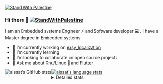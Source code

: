 [![Stand With Palestine](https://raw.githubusercontent.com/TheBSD/StandWithPalestine/main/banner-no-action.svg)](https://thebsd.github.io/StandWithPalestine)
### Hi there 👋   [![StandWithPalestine](https://raw.githubusercontent.com/TheBSD/StandWithPalestine/main/badges/StandWithPalestine.svg)](https://github.com/TheBSD/StandWithPalestine/blob/main/docs/README.md)

I am an Embedded systems Engineer ⚡️ and Software developer 💻 . I have a Master degree in Embedded systems
- 🔭 I’m currently working on [easy_localization](https://pub.dev/packages/easy_localization)
- 🌱 I’m currently learning 
- 👯 I’m looking to collaborate on open source projects
- 💬 Ask me about  Gnu/Linux 🐧 and [Flutter](https://flutter.dev) 

<a href="https://profile-summary-for-github.com/user/aissat">
  <img align="left" height="170px" src="https://github-readme-stats.vercel.app/api?username=aissat&show_icons=true&line_height=27&count_private=true&include_all_commits=true" alt="aissat's GitHub stats"/>
  <img src="https://github-readme-stats.vercel.app/api/top-langs/?username=aissat&hide_langs_below=5&layout=compact" alt="aissat's language stats"/>
</a>

<details>
<summary>Detailed stats</summary>
 

### 🧐 Waka Stats

<!--START_SECTION:waka-->
![Code Time](http://img.shields.io/badge/Code%20Time-6%2C308%20hrs%2018%20mins-blue)

![Profile Views](http://img.shields.io/badge/Profile%20Views-0-blue)

![Lines of code](https://img.shields.io/badge/From%20Hello%20World%20I%27ve%20Written-2.1%20million%20lines%20of%20code-blue)

**🐱 My GitHub Data** 

> 📦 121.8 kB Used in GitHub's Storage 
 > 
> 🏆 224 Contributions in the Year 2024
 > 
> 💼 Opted to Hire
 > 
> 📜 171 Public Repositories 
 > 
> 🔑 30 Private Repositories 
 > 
**I'm a Night 🦉** 

```text
🌞 Morning                593 commits         ██░░░░░░░░░░░░░░░░░░░░░░░   08.12 % 
🌆 Daytime                1205 commits        ████░░░░░░░░░░░░░░░░░░░░░   16.50 % 
🌃 Evening                3046 commits        ██████████░░░░░░░░░░░░░░░   41.70 % 
🌙 Night                  2460 commits        ████████░░░░░░░░░░░░░░░░░   33.68 % 
```
📅 **I'm Most Productive on Thursday** 

```text
Monday                   680 commits         ██░░░░░░░░░░░░░░░░░░░░░░░   09.31 % 
Tuesday                  1116 commits        ████░░░░░░░░░░░░░░░░░░░░░   15.28 % 
Wednesday                827 commits         ███░░░░░░░░░░░░░░░░░░░░░░   11.32 % 
Thursday                 1449 commits        █████░░░░░░░░░░░░░░░░░░░░   19.84 % 
Friday                   1316 commits        █████░░░░░░░░░░░░░░░░░░░░   18.02 % 
Saturday                 1199 commits        ████░░░░░░░░░░░░░░░░░░░░░   16.42 % 
Sunday                   717 commits         ██░░░░░░░░░░░░░░░░░░░░░░░   09.82 % 
```


📊 **This Week I Spent My Time On** 

```text
🕑︎ Time Zone: Africa/Algiers

💬 Programming Languages: 
Dart                     26 hrs 50 mins      ████████████████████████░   95.51 % 
Other                    47 mins             █░░░░░░░░░░░░░░░░░░░░░░░░   02.80 % 
YAML                     24 mins             ░░░░░░░░░░░░░░░░░░░░░░░░░   01.43 % 
JSON                     1 min               ░░░░░░░░░░░░░░░░░░░░░░░░░   00.08 % 
Kotlin                   1 min               ░░░░░░░░░░░░░░░░░░░░░░░░░   00.08 % 

🔥 Editors: 
VS Code                  26 hrs 42 mins      ████████████████████████░   95.04 % 
Cursor                   1 hr 23 mins        █░░░░░░░░░░░░░░░░░░░░░░░░   04.96 % 

💻 Operating System: 
Linux                    28 hrs 6 mins       █████████████████████████   100.00 % 
```

**I Mostly Code in Dart** 

```text
Dart                     32 repos            ████████░░░░░░░░░░░░░░░░░   31.07 % 
TypeScript               10 repos            ██░░░░░░░░░░░░░░░░░░░░░░░   09.71 % 
JavaScript               6 repos             █░░░░░░░░░░░░░░░░░░░░░░░░   05.83 % 
Dockerfile               4 repos             █░░░░░░░░░░░░░░░░░░░░░░░░   03.88 % 
Rust                     3 repos             █░░░░░░░░░░░░░░░░░░░░░░░░   02.91 % 
```



**Timeline**

![Lines of Code chart](https://raw.githubusercontent.com/aissat/aissat/master/assets/bar_graph.png)


 Last Updated on 19/09/2024 01:10:12 UTC
<!--END_SECTION:waka-->

</details>
